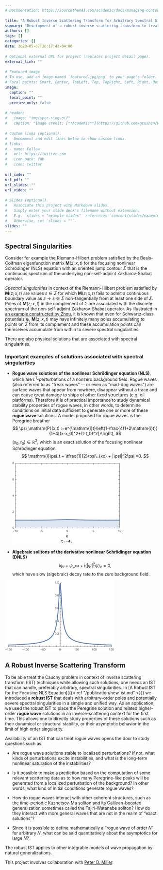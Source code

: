 ```yaml
---
# Documentation: https://sourcethemes.com/academic/docs/managing-content/

title: "A Robust Inverse Scattering Transform for Arbitrary Spectral Singularities"
summary: "Development of a robust inverse scattering transform to treat arbitrary spectral singularities, in particular including rogue wave solutions of nonlinear integrable dispersive PDEs."
authors: []
tags: []
categories: []
date: 2020-05-07T20:17:42-04:00

# Optional external URL for project (replaces project detail page).
external_link: ""

# Featured image
# To use, add an image named `featured.jpg/png` to your page's folder.
# Focal points: Smart, Center, TopLeft, Top, TopRight, Left, Right, BottomLeft, Bottom, BottomRight.
image:
  caption: ""
  focal_point: ""
  preview_only: false

# header:
#   image: "img/spec-sing.gif"
#   caption: "Image credit: [**Academic**](https://github.com/gcushen/hugo-academic/)"

# Custom links (optional).
#   Uncomment and edit lines below to show custom links.
# links:
# - name: Follow
#   url: https://twitter.com
#   icon_pack: fab
#   icon: twitter

url_code: ""
url_pdf: ""
url_slides: ""
url_video: ""

# Slides (optional).
#   Associate this project with Markdown slides.
#   Simply enter your slide deck's filename without extension.
#   E.g. `slides = "example-slides"` references `content/slides/example-slides.md`.
#   Otherwise, set `slides = ""`.
slides: ""
---
```

## Spectral Singularities
Consider for example the Riemann-Hilbert problem satisfied by the Beals-Coifman eigenfunction matrix $\mathbf{M}(z;x,t)$ for the focusing nonlinear Schrödinger (NLS) equation with an oriented jump contour $\Sigma$ that is the continuous spectrum of the underlying non-self-adjoint Zakharov-Shabat operator.

*Spectral singularities* in context of the Riemann-Hilbert problem satisfied by $\mathbf{M}(z;x,t)$ are values $s\in\Sigma$ for which $\mathbf{M}(z;x,t)$ fails to admit a continuous boundary value as $z \to s\in\Sigma$ non-tangentially from at least one side of $\Sigma$. Poles of $\mathbf{M}(z;x,t)$ in the complement of $\Sigma$ are associated with the discrete spectrum of the non-self-adjoint Zakharov-Shabat operator. As illustrated in [an example constructed by Zhou](https://onlinelibrary.wiley.com/doi/abs/10.1002/cpa.3160420702), it is known that even for Schwartz-class potentials $\psi$, $\mathbf{M}(z;x,t)$ may have infinitely many poles accumulating to points on $\Sigma$ from its complement and these accumulation points can themselves accumulate from within to severe spectral singularities.

There are also physical solutions that are associated with spectral singularities.

### Important examples of solutions associated with spectral singularities

+ **Rogue wave solutions of the nonlinear Schrödinger equation (NLS)**, which are $L^1$-perturbations of a nonzero background field. Rogue waves (also referred to as "freak waves" -- or even as "mad-dog waves") are surface waves that appear from nowhere, disappear without a trace and can cause great damage to ships of other fixed structures (e.g. oil platforms). Therefore it is of practical importance to study dynamical stability properties of rogue waves, in other words, to determine conditions on initial data sufficient to generate one or more of these **rogue wave** solutions. A model proposed for rogue waves is the Peregrine breather
$$
\psi_\mathrm{P}(x,t) :=e^{\mathrm{i}t}\left(1-\frac{4(1+2\mathrm{i}t)}{1+4[(x-x_0)^2+(t-t_0)^2]}\right),
$$
$(x_0,t_0)\in\mathbb{R}^2$, which is an exact solution of the focusing nonlinear Schrödinger equation
$$
\mathrm{i}\psi_t + \tfrac{1}{2}\psi\_{xx} + |\psi|^2\psi =0.
$$
![Peregrine breather of NLS](img/per-sol.gif)

+ **Algebraic solitons of the derivative nonlinear Schrödinger equation (DNLS)**
$$
\mathrm{i}\psi_t + \psi\_{xx} + \mathrm{i}(|\psi|^2\psi)_x =0,
$$
which have slow (algebraic) decay rate to the zero background field.

![Algebraic soliton of DNLS](img/alg-sol.gif)

## A Robust Inverse Scattering Transform

To be able treat the Cauchy problem in context of inverse scattering transform (IST) techniques while allowing such solutions, one needs an IST that can handle, preferably arbitrary, spectral singularities.
In [A Robust IST for the Focusing NLS Equation]({{< ref "/publication/new-ist.md" >}}) we introduced a **robust IST** that deals with arbitrary-order poles and potentially severe spectral singularities in a simple and unified way. As an application, we used the robust IST to place the Peregrine solution and related higher-order **rogue wave** solutions in an inverse-scattering context for the first time. This allows one to directly study properties of these solutions such as their dynamical or structural stability, or their asymptotic behavior in the limit of high order singularity.

Availability of an IST that can treat rogue waves opens the door to study questions such as:

+ Are rogue wave solutions stable to localized perturbations? If not, what kinds of perturbations excite instabilities, and what is the long-term nonlinear saturation of the instabilities?

+ Is it possible to make a prediction based on the computation of some relevant scattering data as to how many Peregrine-like peaks will be generated from a localized perturbation of the background? In other words, what kind of initial conditions generate rogue waves?

+ How do rogue waves interact with other coherent structures, such as the time-periodic Kuznetsov-Ma soliton and its Galilean-boosted generalization sometimes called the Tajiri-Watanabe soliton? How do they interact with more general waves that are not in the realm of “exact solutions”?

+ Since it is possible to define mathematically a “rogue wave of order $N$” for arbitrary $N$,
what can be said quantitatively about the asymptotics for large $N$?

The robust IST applies to other integrable models of wave propagation by natural generalizations.

This project involves collaboration with [Peter D. Miller](http://www.math.lsa.umich.edu/~millerpd/).
